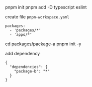 

pnpm init
pnpm add -D typescript eslint



create file `pnpm-workspace.yaml`

```
packages:
  - 'packages/*'
  - 'apps/*'
```

cd packages/package-a
pnpm init -y


add dependency
```
{
  "dependencies": {
    "package-b": "*"
  }
}
```